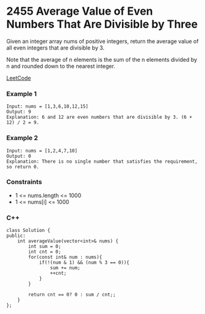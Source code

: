 # 2455 Average Value of Even Numbers That Are Divisible by Three

Given an integer array nums of positive integers, return the average value of all even integers that are divisible by 3.

Note that the average of n elements is the sum of the n elements divided by n and rounded down to the nearest integer.

[LeetCode](https://leetcode.cn/problems/find-subarrays-with-equal-sum/)

### Example 1

```
Input: nums = [1,3,6,10,12,15]
Output: 9
Explanation: 6 and 12 are even numbers that are divisible by 3. (6 + 12) / 2 = 9.
```

### Example 2

```
Input: nums = [1,2,4,7,10]
Output: 0
Explanation: There is no single number that satisfies the requirement, so return 0.
```

### Constraints

* 1 <= nums.length <= 1000
* 1 <= nums[i] <= 1000


### C++ 

```
class Solution {
public:
    int averageValue(vector<int>& nums) {
        int sum = 0;
        int cnt = 0;
        for(const int& num : nums){
            if(!(num & 1) && (num % 3 == 0)){
                sum += num;
                ++cnt;
            }
        }
        
        return cnt == 0? 0 : sum / cnt;;
    }
};
```